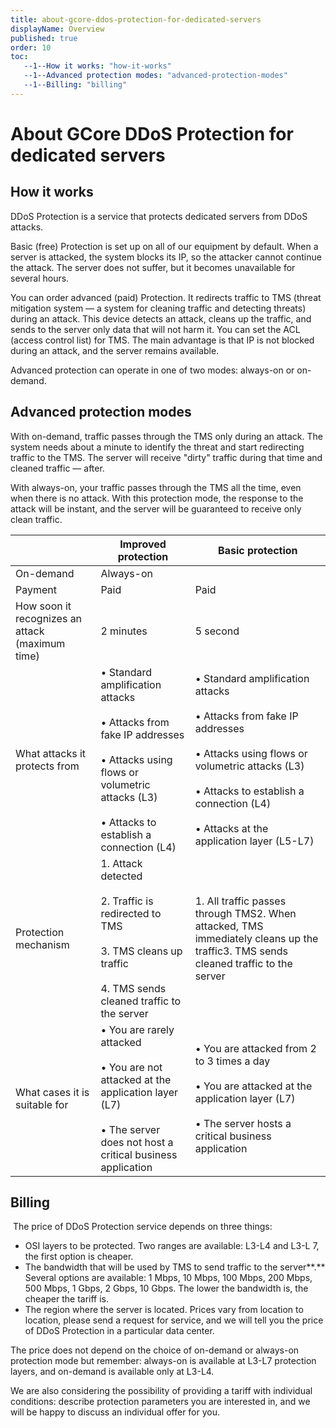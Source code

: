 ```yaml
---
title: about-gcore-ddos-protection-for-dedicated-servers
displayName: Overview
published: true
order: 10
toc:
   --1--How it works: "how-it-works"
   --1--Advanced protection modes: "advanced-protection-modes"
   --1--Billing: "billing"
---
```

# About GCore DDoS Protection for dedicated servers

## How it works
DDoS Protection is a service that protects dedicated servers from DDoS attacks.

Basic (free) Protection is set up on all of our equipment by default. When a server is attacked, the system blocks its IP, so the attacker cannot continue the attack. The server does not suffer, but it becomes unavailable for several hours.

You can order advanced (paid) Protection. It redirects traffic to TMS (threat mitigation system — a system for cleaning traffic and detecting threats) during an attack. This device detects an attack, cleans up the traffic, and sends to the server only data that will not harm it. You can set the ACL (access control list) for TMS. The main advantage is that IP is not blocked during an attack, and the server remains available.

Advanced protection can operate in one of two modes: always-on or on-demand.

## Advanced protection modes

With on-demand, traffic passes through the TMS only during an attack. The system needs about a minute to identify the threat and start redirecting traffic to the TMS. The server will receive "dirty" traffic during that time and cleaned traffic — after.

With always-on, your traffic passes through the TMS all the time, even when there is no attack. With this protection mode, the response to the attack will be instant, and the server will be guaranteed to receive only clean traffic.


|                                                     | Improved protection                                                                                                                                            | Basic protection                                                                                                                                                                                               |
|-----------------------------------------------------|--------------------------------------------------------------------------------------------------------------------------------------------------------------------|----------------------------------------------------------------------------------------------------------------------------------------------------------------------------------------------------------------|
| On-demand                                       | Always-on                                                                                                                                                          |
| Payment                                             | Paid                                                                                                                                                           | Paid                                                                                                                                                                                                           | Free                                                                                               |
| How soon it recognizes an attack (maximum time) | 2 minutes                                                                                                                                                    | 5 second                                                                                                                                                                                                 | 3 minutes                                                                                    |
| What attacks it protects from                       | • Standard amplification attacks<br><br>• Attacks from fake IP addresses<br><br>• Attacks using flows or volumetric attacks (L3)<br><br>• Attacks to establish a connection (L4) | • Standard amplification attacks<br><br>• Attacks from fake IP addresses<br><br>• Attacks using flows or volumetric attacks (L3)<br><br>• Attacks to establish a connection (L4)<br><br>• Attacks at the application layer (L5-L7) | • Standard amplification attacks<br><br>• Attacks from fake IP addresses                             |
| Protection mechanism                            | 1. Attack detected<br><br>2. Traffic is redirected to TMS<br><br>3. TMS cleans up traffic<br><br>4. TMS sends cleaned traffic to the server                                      | 1. All traffic passes through TMS2. When attacked, TMS immediately cleans up the traffic3. TMS sends cleaned traffic to the server                                                                   | 1. Attack detected<br><br>2. The attacked IP is blocked for a while                              |
| What cases it is suitable for                       | • You are rarely attacked<br><br>• You are not attacked at the application layer (L7)<br><br>• The server does not host a critical business application                    | • You are attacked from 2 to 3 times a day<br><br>• You are attacked at the application layer (L7)<br><br>• The server hosts a critical business application                                                           | • You are practically not attacked• The server does not host a critical business application |

## Billing

 The price of DDoS Protection service depends on three things:

- OSI layers to be protected. Two ranges are available: L3-L4 and L3-L 7, the first option is cheaper.   
- The bandwidth that will be used by TMS to send traffic to the server**.** Several options are available: 1 Mbps, 10 Mbps, 100 Mbps, 200 Mbps, 500 Mbps, 1 Gbps, 2 Gbps, 10 Gbps. The lower the bandwidth is, the cheaper the tariff is.
- The region where the server is located. Prices vary from location to location, please send a request for service, and we will tell you the price of DDoS Protection in a particular data center.

The price does not depend on the choice of on-demand or always-on protection mode but remember: always-on is available at L3-L7 protection layers, and on-demand is available only at L3-L4.

We are also considering the possibility of providing a tariff with individual conditions: describe protection parameters you are interested in, and we will be happy to discuss an individual offer for you.
